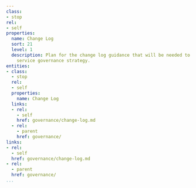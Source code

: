 ```yaml
---
class:
- stop
rel:
- self
properties:
  name: Change Log
  sort: 21
  level: 1
  description: Plan for the change log guidance that will be needed to drive a wider
    service governance strategy.
entities:
- class:
  - stop
  rel:
  - self
  properties:
    name: Change Log
  links:
  - rel:
    - self
    href: governance/change-log.md
  - rel:
    - parent
    href: governance/
links:
- rel:
  - self
  href: governance/change-log.md
- rel:
  - parent
  href: governance/
...
```

